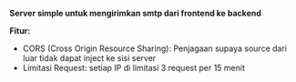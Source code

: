 **Server simple untuk mengirimkan smtp dari frontend ke backend**

**Fitur:**

- CORS (Cross Origin Resource Sharing): Penjagaan supaya source dari luar tidak dapat inject ke sisi server
- Limitasi Request: setiap IP di limitasi 3 request per 15 menit